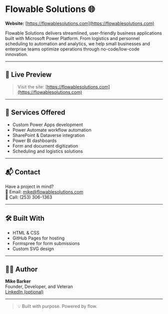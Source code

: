 # Flowable Solutions 🌐

**Website:** [https://flowablesolutions.com](https://flowablesolutions.com)

Flowable Solutions delivers streamlined, user-friendly business applications built with Microsoft Power Platform. From logistics and personnel scheduling to automation and analytics, we help small businesses and enterprise teams optimize operations through no-code/low-code innovation.

---

## 🚀 Live Preview

> Visit the site: [https://flowablesolutions.com](https://flowablesolutions.com)

---

## 💼 Services Offered

- Custom Power Apps development
- Power Automate workflow automation
- SharePoint & Dataverse integration
- Power BI dashboards
- Form and document digitization
- Scheduling and logistics solutions

---

## 📬 Contact

Have a project in mind?  
📧 Email: [mike@flowablesolutions.com](mailto:mike@flowablesolutions.com)  
📱 Call: (253) 306-1363

---

## 🛠 Built With

- HTML & CSS
- GitHub Pages for hosting
- Formspree for form submissions
- Custom SVG design

---

## 👨‍💻 Author

**Mike Barker**  
Founder, Developer, and Veteran  
[LinkedIn (optional)](https://linkedin.com/in/michael-barker-mba-812904108)

---

> 💡 Built with purpose. Powered by flow.
